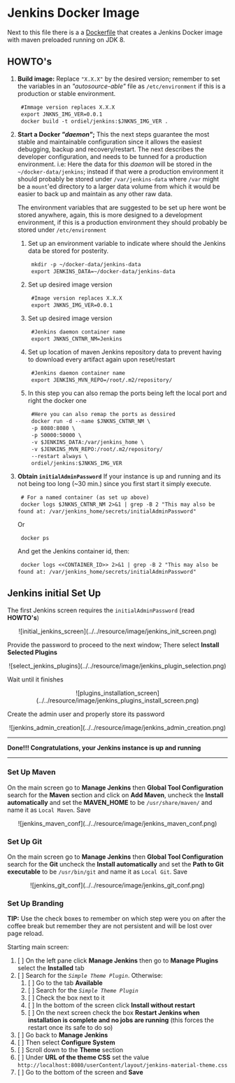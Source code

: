 # Jenkins Docker Image 

Next to this file there is a a [Dockerfile](./Dockerfile) that creates a Jenkins Docker image with maven preloaded running on JDK 8.

## HOWTO's
1. **Build image:** Replace `"X.X.X"` by the desired version; remember to set the variables in an *"autosource-able"* file as `/etc/environment` if this is a production or stable environment.

        #Immage version replaces X.X.X 
        export JNKNS_IMG_VER=0.0.1
        docker build -t ordiel/jenkins:$JNKNS_IMG_VER .

2. **Start a Docker *"daemon"*;** 
	This the next steps guarantee the most stable and maintainable configuration since it allows the easiest debugging, backup and recovery/restart. The next describes the developer configuration, and needs to be tunned for a production environment. i.e: Here the data for this *daemon* will be stored in the `~/docker-data/jenkins`; instead if that were a production environment it should probably be stored under `/var/jenkins-data` where `/var` might be a `mount`'ed directory to a larger data volume from which it would be easier to back up and maintain as any other raw data.
	
	The environment variables that are suggested to be set up here wont be stored anywhere, again, this is more designed to a development environment, if this is a production environment they should probably be stored under `/etc/environment`

    1. Set up an environment variable to indicate where should the Jenkins data be stored for posterity.

            mkdir -p ~/docker-data/jenkins-data
            export JENKINS_DATA=~/docker-data/jenkins-data

    2. Set up desired image version

            #Image version replaces X.X.X 
            export JNKNS_IMG_VER=0.0.1
 
    3. Set up desired image version

            #Jenkins daemon container name 
            export JNKNS_CNTNR_NM=Jenkins
    
    4. Set up location of maven Jenkins repository data to prevent having to download every artifact again upon reset/restart
     
            #Jenkins daemon container name 
            export JENKINS_MVN_REPO=/root/.m2/repository/

    5. In this step you can also remap the ports being left the local port and right the docker one
    
            #Here you can also remap the ports as dessired
            docker run -d --name $JNKNS_CNTNR_NM \
            -p 8080:8080 \
            -p 50000:50000 \
            -v $JENKINS_DATA:/var/jenkins_home \
            -v $JENKINS_MVN_REPO:/root/.m2/repository/
            --restart always \
            ordiel/jenkins:$JNKNS_IMG_VER
            
3. **Obtain `initialAdminPassword`**
	If your instance is up and running and its not being too long (~30 min.) since you first start it simply execute.
	
	    # For a named container (as set up above)
	    docker logs $JNKNS_CNTNR_NM 2>&1 | grep -B 2 "This may also be found at: /var/jenkins_home/secrets/initialAdminPassword"

	Or
	
        docker ps
	
	And get the Jenkins container id, then:
	
        docker logs <<CONTAINER_ID>> 2>&1 | grep -B 2 "This may also be found at: /var/jenkins_home/secrets/initialAdminPassword"
	
## Jenkins initial Set Up

The first Jenkins screen requires the `initialAdminPassword` (read **HOWTO's**)

<center>![initial_jenkins_screen](../../resource/image/jenkins_init_screen.png)</center>

Provide the password to proceed to the next window; There select **Install Selected Plugins**

<center>![select_jenkins_plugins](../../resource/image/jenkins_plugin_selection.png)</center>

Wait until it finishes

<center>![plugins_installation_screen](../../resource/image/jenkins_plugins_install_screen.png)</center>

Create the admin user and properly store its password

<center>![jenkins_admin_creation](../../resource/image/jenkins_admin_creation.png)</center>

---

**Done!!! Congratulations, your Jenkins instance is up and running**

---

### Set Up Maven

On the main screen go to **Manage Jenkins** then **Global Tool Configuration** search for the **Maven** section and click on **Add Maven**, uncheck the **Install automatically** and set the **MAVEN_HOME** to be `/usr/share/maven/` and name it as `Local Maven`. Save

<center>![jenkins_maven_conf](../../resource/image/jenkins_maven_conf.png)</center>

### Set Up Git
On the main screen go to **Manage Jenkins** then **Global Tool Configuration** search for the **Git** uncheck the **Install automatically** and set the **Path to Git executable** to be `/usr/bin/git` and name it as `Local Git`. Save

<center>![jenkins_git_conf](../../resource/image/jenkins_git_conf.png)</center>

### Set Up Branding

**TIP:** Use the check boxes to remember on which step were you on after the coffee break but remember they are not persistent and will be lost over page reload.
 
Starting main screen:

1. [ ] On the left pane click **Manage Jenkins** then go to **Manage Plugins** select the **Installed**  tab
2. [ ] Search for the *`Simple Theme Plugin`*. Otherwise:
    1. [ ] Go to the tab **Available**
    2. [ ] Search for the *`Simple Theme Plugin`*
    3. [ ] Check the box next to it
    4. [ ] In the bottom of the screen click **Install without restart**
    5. [ ] On the next screen check the box **Restart Jenkins when installation is complete and no jobs are running** (this forces the restart once its safe to do so) 
3. [ ] Go back to **Manage Jenkins**
4. [ ] Then select **Configure System**
5. [ ] Scroll down to the **Theme** section
6. [ ] Under **URL of the theme CSS** set the value `http://localhost:8080/userContent/layout/jenkins-material-theme.css`
7. [ ] Go to the bottom of the screen and **Save**